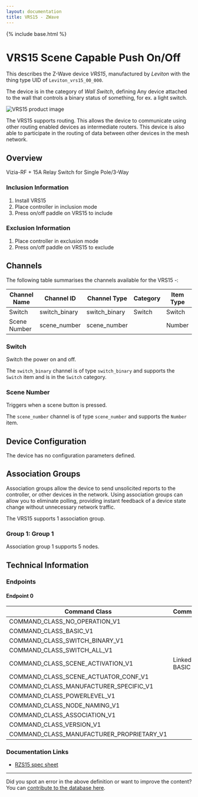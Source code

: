 ```yaml
---
layout: documentation
title: VRS15 - ZWave
---
```


{% include base.html %}

# VRS15 Scene Capable Push On/Off
This describes the Z-Wave device *VRS15*, manufactured by *Leviton* with the thing type UID of ```Leviton_vrs15_00_000```.

The device is in the category of *Wall Switch*, defining Any device attached to the wall that controls a binary status of something, for ex. a light switch.

![VRS15 product image](https://opensmarthouse.org/assets/zwave/attachments/193/leviton-vrs15.jpeg)


The VRS15 supports routing. This allows the device to communicate using other routing enabled devices as intermediate routers.  This device is also able to participate in the routing of data between other devices in the mesh network.

## Overview

Vizia-RF + 15A Relay Switch for Single Pole/3-Way

### Inclusion Information

  1. Install VRS15
  2. Place controller in inclusion mode
  3. Press on/off paddle on VRS15 to include

### Exclusion Information

  1. Place controller in exclusion mode
  2. Press on/off paddle on VRS15 to exclude

## Channels

The following table summarises the channels available for the VRS15 -:

| Channel Name | Channel ID | Channel Type | Category | Item Type |
|--------------|------------|--------------|----------|-----------|
| Switch | switch_binary | switch_binary | Switch | Switch | 
| Scene Number | scene_number | scene_number |  | Number | 

### Switch
Switch the power on and off.

The ```switch_binary``` channel is of type ```switch_binary``` and supports the ```Switch``` item and is in the ```Switch``` category.

### Scene Number
Triggers when a scene button is pressed.

The ```scene_number``` channel is of type ```scene_number``` and supports the ```Number``` item.



## Device Configuration

The device has no configuration parameters defined.

## Association Groups

Association groups allow the device to send unsolicited reports to the controller, or other devices in the network. Using association groups can allow you to eliminate polling, providing instant feedback of a device state change without unnecessary network traffic.

The VRS15 supports 1 association group.

### Group 1: Group 1


Association group 1 supports 5 nodes.

## Technical Information

### Endpoints

#### Endpoint 0

| Command Class | Comment |
|---------------|---------|
| COMMAND_CLASS_NO_OPERATION_V1| |
| COMMAND_CLASS_BASIC_V1| |
| COMMAND_CLASS_SWITCH_BINARY_V1| |
| COMMAND_CLASS_SWITCH_ALL_V1| |
| COMMAND_CLASS_SCENE_ACTIVATION_V1| Linked to BASIC|
| COMMAND_CLASS_SCENE_ACTUATOR_CONF_V1| |
| COMMAND_CLASS_MANUFACTURER_SPECIFIC_V1| |
| COMMAND_CLASS_POWERLEVEL_V1| |
| COMMAND_CLASS_NODE_NAMING_V1| |
| COMMAND_CLASS_ASSOCIATION_V1| |
| COMMAND_CLASS_VERSION_V1| |
| COMMAND_CLASS_MANUFACTURER_PROPRIETARY_V1| |

### Documentation Links

* [RZS15 spec sheet](https://www.opensmarthouse.org/zwavedatabase/193/ViziaRZS15Spec.pdf)

---

Did you spot an error in the above definition or want to improve the content?
You can [contribute to the database here](https://www.opensmarthouse.org/zwavedatabase/193).
